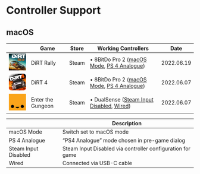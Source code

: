 # Controller Support

## macOS

|                                                                                        | Game              | Store | Working Controllers                                                         | Date       |
| -------------------------------------------------------------------------------------- | ----------------- | ----- | --------------------------------------------------------------------------- | ---------- |
| <img src="Pictures/DiRT Rally.png" alt="DiRT Rally" style="zoom:20%;" />               | DiRT Rally        | Steam | • 8BitDo Pro 2 ([macOS Mode](#macos-mode), [PS 4 Analogue](ps-4-analogue))  | 2022.06.19 |
| <img src="Pictures/DiRT 4.png" alt="DiRT 4" style="zoom:20%;" />                       | DiRT 4            | Steam | • 8BitDo Pro 2 ([macOS Mode](#macos-mode), [PS 4 Analogue](ps-4-analogue))  | 2022.06.07 |
| <img src="Pictures/Enter the Gungeon.png" alt="Enter the Gungeon" style="zoom:20%;" /> | Enter the Gungeon | Steam | • DualSense ([Steam Input Disabled](steam-input-disabled), [Wired](#wired)) | 2022.06.07 |

|                                                         | Description                                                |
| ------------------------------------------------------- | ---------------------------------------------------------- |
| <a name="macos-mode">macOS Mode</a>                     | Switch set to macOS mode                                   |
| <a name="ps-4-analogue">PS 4 Analogue</a>               | “PS4 Analogue” mode chosen in pre-game dialog              |
| <a name="steam-input-disabled">Steam Input Disabled</a> | Steam Input Disabled via controller configuration for game |
| <a name="wired">Wired</a>                               | Connected via USB-C cable                                  |
